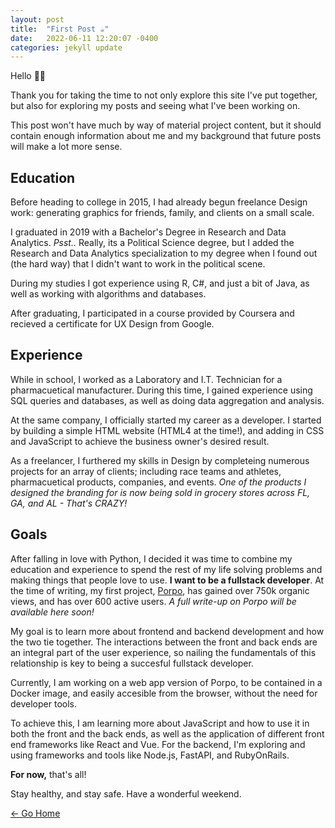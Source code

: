 ```yaml
---
layout: post
title:  "First Post ☕️"
date:   2022-06-11 12:20:07 -0400
categories: jekyll update
---
```

Hello 👋🏻 

Thank you for taking the time to not only explore this site I've put together, but also
for exploring my posts and seeing what I've been working on.

This post won't have much by way of material project content, but it should contain enough
information about me and my background that future posts will make a lot more sense.

## Education

Before heading to college in 2015, I had already begun freelance Design work: generating graphics for friends, family, and clients on a small scale.

I graduated in 2019 with a Bachelor's Degree in Research and Data Analytics. <i>Psst..</i> Really, its a Political Science degree, but I added the Research and Data Analytics specialization to my degree when I found out (the hard way) that I didn't want to work in the political scene.

During my studies I got experience using R, C#, and just a bit of Java, as well as working with algorithms and databases.

After graduating, I participated in a course provided by Coursera and recieved a certificate for UX Design from Google.

## Experience

While in school, I worked as a Laboratory and I.T. Technician for a pharmacuetical manufacturer. During this time, I gained experience using SQL queries and databases, as well as doing data aggregation and analysis.

At the same company, I officially started my career as a developer. I started by building a simple HTML website (HTML4 at the time!), and adding in CSS and JavaScript to achieve the business owner's desired result.

As a freelancer, I furthered my skills in Design by completeing numerous projects for an array of clients; including race teams and athletes, pharmacuetical products, companies, and events. <i>One of the products I designed the branding for is now being sold in grocery stores across FL, GA, and AL - That's CRAZY!</i>

## Goals

After falling in love with Python, I decided it was time to combine my education and experience to spend the rest of my life solving problems and making things that people love to use. <b>I want to be a fullstack developer</b>. At the time of writing, my first project, [Porpo](https://github.com/dawesry/porpo), has gained over 750k organic views, and has over 600 active users. <i>A full write-up on Porpo will be available here soon!</i>

My goal is to learn more about frontend and backend development and how the two tie together. The interactions between the front and back ends are an integral part of the user experience, so nailing the fundamentals of this relationship is key to being a succesful fullstack developer.


Currently, I am working on a web app version of Porpo, to be contained in a Docker image, and easily accesible from the browser, without the need for developer tools.

To achieve this, I am learning more about JavaScript and how to use it in both the front and the back ends, as well as the application of different front end frameworks like React and Vue. For the backend, I'm exploring and using frameworks and tools like Node.js, FastAPI, and RubyOnRails.

<b>For now,</b> that's all!

Stay healthy, and stay safe.
Have a wonderful weekend.

[&larr; Go Home](https://dawes.cc)
